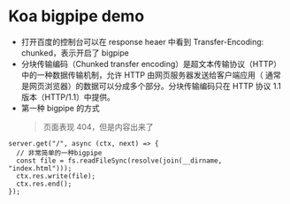# Koa bigpipe demo

- 打开百度的控制台可以在 response heaer 中看到 Transfer-Encoding: chunked，表示开启了 bigpipe
- 分块传输编码（Chunked transfer encoding）是超文本传输协议（HTTP）中的一种数据传输机制，允许 HTTP 由网页服务器发送给客户端应用（ 通常是网页浏览器）的数据可以分成多个部分。分块传输编码只在 HTTP 协议 1.1 版本（HTTP/1.1）中提供。
- 第一种 bigpipe 的方式
  > 页面表现 404，但是内容出来了

```
server.get("/", async (ctx, next) => {
  // 非常简单的一种bigpipe
  const file = fs.readFileSync(resolve(join(__dirname, "index.html")));
  ctx.res.write(file);
  ctx.res.end();
});
```

